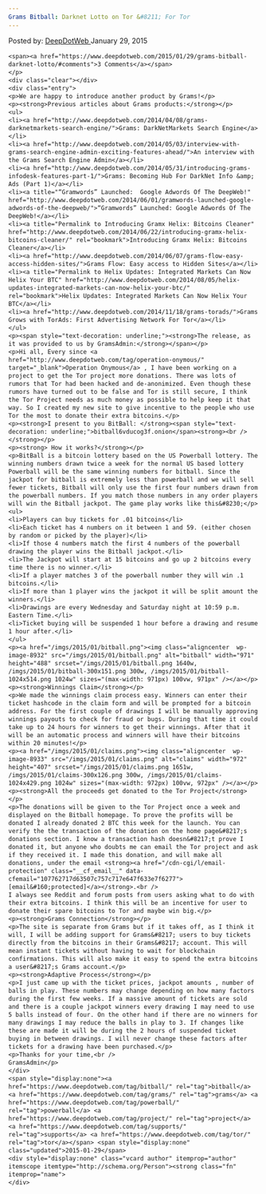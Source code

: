 ```yaml
---
Grams Bitball: Darknet Lotto on Tor &#8211; For Tor
---
```

<article class="post-listing post-8930 post type-post status-publish format-standard has-post-thumbnail hentry  tag-bitball tag-grams tag-powerball tag-project tag-supports 
    <div class="post-inner">
        <span>Posted by: <a href="https://www.deepdotweb.com/author/admin/" title="">DeepDotWeb </a></span>
    <span>January 29, 2015</span>
    
    <span><a href="https://www.deepdotweb.com/2015/01/29/grams-bitball-darknet-lotto/#comments">3 Comments</a></span>
    </p>
    <div class="clear"></div>
    <div class="entry">
    <p>We are happy to introduce another product by Grams!</p>
    <p><strong>Previous articles about Grams products:</strong></p>
    <ul>
    <li><a href="http://www.deepdotweb.com/2014/04/08/grams-darknetmarkets-search-engine/">Grams: DarkNetMarkets Search Engine</a></li>
    <li><a href="http://www.deepdotweb.com/2014/05/03/interview-with-grams-search-engine-admin-exciting-features-ahead/">An interview with the Grams Search Engine Admin</a></li>
    <li><a href="http://www.deepdotweb.com/2014/05/31/introducing-grams-infodesk-features-part-1/">Grams: Becoming Hub For DarkNet Info &amp; Ads (Part 1)</a></li>
    <li><a title="“Gramwords” Launched:  Google Adwords Of The DeepWeb!" href="http://www.deepdotweb.com/2014/06/01/gramwords-launched-google-adwords-of-the-deepweb/">“Gramwords” Launched: Google Adwords Of The DeepWeb!</a></li>
    <li><a title="Permalink to Introducing Gramx Helix: Bitcoins Cleaner" href="http://www.deepdotweb.com/2014/06/22/introducing-gramx-helix-bitcoins-cleaner/" rel="bookmark">Introducing Gramx Helix: Bitcoins Cleaner</a></li>
    <li><a href="http://www.deepdotweb.com/2014/06/07/grams-flow-easy-access-hidden-sites/">Grams Flow: Easy access to Hidden Sites</a></li>
    <li><a title="Permalink to Helix Updates: Integrated Markets Can Now Helix Your BTC" href="http://www.deepdotweb.com/2014/08/05/helix-updates-integrated-markets-can-now-helix-your-btc/" rel="bookmark">Helix Updates: Integrated Markets Can Now Helix Your BTC</a></li>
    <li><a href="http://www.deepdotweb.com/2014/11/18/grams-torads/">Grams Grows with TorAds: First Advertising Network For Tor</a></li>
    </ul>
    <p><span style="text-decoration: underline;"><strong>The release, as it was provided to us by GramsAdmin:</strong></span></p>
    <p>Hi all, Every since <a href="http://www.deepdotweb.com/tag/operation-onymous/" target="_blank">Operation Onymous</a> , I have been working on a project to get the Tor project more donations. There was lots of rumors that Tor had been hacked and de-anonimized. Even though these rumors have turned out to be false and Tor is still secure, I think the Tor Project needs as much money as possible to help keep it that way. So I created my new site to give incentive to the people who use Tor the most to donate their extra bitcoins.</p>
    <p><strong>I present to you BitBall: </strong><span style="text-decoration: underline;">bitball6vducog3f.onion</span><strong><br />
    </strong></p>
    <p><strong> How it works?</strong></p>
    <p>BitBall is a bitcoin lottery based on the US Powerball lottery. The winning numbers drawn twice a week for the normal US based lottery Powerball will be the same winning numbers for bitball. Since the jackpot for bitball is extremely less than powerball and we will sell fewer tickets, Bitball will only use the first four numbers drawn from the powerball numbers. If you match those numbers in any order players will win the Bitball jackpot. The game play works like this&#8230;</p>
    <ul>
    <li>Players can buy tickets for .01 bitcoins</li>
    <li>Each ticket has 4 numbers on it between 1 and 59. (either chosen by random or picked by the player)</li>
    <li>If those 4 numbers match the first 4 numbers of the powerball drawing the player wins the Bitball jackpot.</li>
    <li>The Jackpot will start at 15 bitcoins and go up 2 bitcoins every time there is no winner.</li>
    <li>If a player matches 3 of the powerball number they will win .1 bitcoins.</li>
    <li>If more than 1 player wins the jackpot it will be split amount the winners.</li>
    <li>Drawings are every Wednesday and Saturday night at 10:59 p.m. Eastern Time.</li>
    <li>Ticket buying will be suspended 1 hour before a drawing and resume 1 hour after.</li>
    </ul>
    <p><a href="/imgs/2015/01/bitball.png"><img class="aligncenter  wp-image-8932" src="/imgs/2015/01/bitball.png" alt="bitball" width="971" height="488" srcset="/imgs/2015/01/bitball.png 1640w, /imgs/2015/01/bitball-300x151.png 300w, /imgs/2015/01/bitball-1024x514.png 1024w" sizes="(max-width: 971px) 100vw, 971px" /></a></p>
    <p><strong>Winnings Claim</strong></p>
    <p>We made the winnings claim process easy. Winners can enter their ticket hashcode in the claim form and will be prompted for a bitcoin address. For the first couple of drawings I will be manually approving winnings payouts to check for fraud or bugs. During that time it could take up to 24 hours for winners to get their winnings. After that it will be an automatic process and winners will have their bitcoins within 20 minutes!</p>
    <p><a href="/imgs/2015/01/claims.png"><img class="aligncenter  wp-image-8933" src="/imgs/2015/01/claims.png" alt="claims" width="972" height="407" srcset="/imgs/2015/01/claims.png 1651w, /imgs/2015/01/claims-300x126.png 300w, /imgs/2015/01/claims-1024x429.png 1024w" sizes="(max-width: 972px) 100vw, 972px" /></a></p>
    <p><strong>All the proceeds get donated to the Tor Project</strong></p>
    <p>The donations will be given to the Tor Project once a week and displayed on the Bitball homepage. To prove the profits will be donated I already donated 2 BTC this week for the launch. You can verify the the transaction of the donation on the home page&#8217;s donations section. I know a transaction hash doesn&#8217;t prove I donated it, but anyone who doubts me can email the Tor project and ask if they received it. I made this donation, and will make all donations, under the email <strong><a href="/cdn-cgi/l/email-protection" class="__cf_email__" data-cfemail="107762717d63507c757c717e647f633e7f6277">[email&#160;protected]</a></strong>.<br />
    I always see Reddit and forum posts from users asking what to do with their extra bitcoins. I think this will be an incentive for user to donate their spare bitcoins to Tor and maybe win big.</p>
    <p><strong>Grams Connection</strong></p>
    <p>The site is separate from Grams but if it takes off, as I think it will, I will be adding support for Grams&#8217; users to buy tickets directly from the bitcoins in their Grams&#8217; account. This will mean instant tickets without having to wait for blockchain confirmations. This will also make it easy to spend the extra bitcoins a user&#8217;s Grams account.</p>
    <p><strong>Adaptive Process</strong></p>
    <p>I just came up with the ticket prices, jackpot amounts , number of balls in play. These numbers may change depending on how many factors during the first few weeks. If a massive amount of tickets are sold and there is a couple jackpot winners every drawing I may need to use 5 balls instead of four. On the other hand if there are no winners for many drawings I may reduce the balls in play to 3. If changes like these are made it will be during the 2 hours of suspended ticket buying in between drawings. I will never change these factors after tickets for a drawing have been purchased.</p>
    <p>Thanks for your time,<br />
    GramsAdmin</p>
    </div>
    <span style="display:none"><a href="https://www.deepdotweb.com/tag/bitball/" rel="tag">bitball</a> <a href="https://www.deepdotweb.com/tag/grams/" rel="tag">grams</a> <a href="https://www.deepdotweb.com/tag/powerball/" rel="tag">powerball</a> <a href="https://www.deepdotweb.com/tag/project/" rel="tag">project</a> <a href="https://www.deepdotweb.com/tag/supports/" rel="tag">supports</a> <a href="https://www.deepdotweb.com/tag/tor/" rel="tag">tor</a></span> <span style="display:none" class="updated">2015-01-29</span>
    <div style="display:none" class="vcard author" itemprop="author" itemscope itemtype="http://schema.org/Person"><strong class="fn" itemprop="name">
    </div>
</article>

